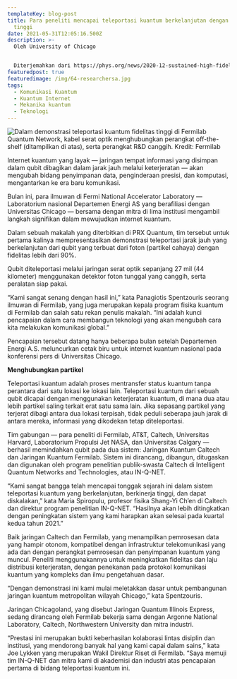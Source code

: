 ```yaml
---
templateKey: blog-post
title: Para peneliti mencapai teleportasi kuantum berkelanjutan dengan fidelitas
  tinggi
date: 2021-05-31T12:05:16.500Z
description: >-
  Oleh University of Chicago


  Diterjemahkan dari https://phys.org/news/2020-12-sustained-high-fidelity-quantum-teleportation.html
featuredpost: true
featuredimage: /img/64-researchersa.jpg
tags:
  - Komunikasi Kuantum
  - Kuantum Internet
  - Mekanika kuantum
  - Teknologi
---
```

![](/img/64-researchersa.jpg "Dalam demonstrasi teleportasi kuantum fidelitas tinggi di Fermilab Quantum Network, kabel serat optik menghubungkan perangkat off-the-shelf (ditampilkan di atas), serta perangkat R&D canggih. Kredit: Fermilab")

Internet kuantum yang layak — jaringan tempat informasi yang disimpan dalam qubit dibagikan dalam jarak jauh melalui keterjeratan — akan mengubah bidang penyimpanan data, penginderaan presisi, dan komputasi, mengantarkan ke era baru komunikasi.

Bulan ini, para ilmuwan di Fermi National Accelerator Laboratory — Laboratorium nasional Departemen Energi AS yang berafiliasi dengan Universitas Chicago — bersama dengan mitra di lima institusi mengambil langkah signifikan dalam mewujudkan internet kuantum.

Dalam sebuah makalah yang diterbitkan di PRX Quantum, tim tersebut untuk pertama kalinya mempresentasikan demonstrasi teleportasi jarak jauh yang berkelanjutan dari qubit yang terbuat dari foton (partikel cahaya) dengan fidelitas lebih dari 90%.

Qubit diteleportasi melalui jaringan serat optik sepanjang 27 mil (44 kilometer) menggunakan detektor foton tunggal yang canggih, serta peralatan siap pakai.

“Kami sangat senang dengan hasil ini,” kata Panagiotis Spentzouris seorang ilmuwan di Fermilab, yang juga merupakan kepala program fisika kuantum di Fermilab dan salah satu rekan penulis makalah. “Ini adalah kunci pencapaian dalam cara membangun teknologi yang akan mengubah cara kita melakukan komunikasi global.”

Pencapaian tersebut datang hanya beberapa bulan setelah Departemen Energi A.S. meluncurkan cetak biru untuk internet kuantum nasional pada konferensi pers di Universitas Chicago.

**Menghubungkan partikel**

Teleportasi kuantum adalah proses mentransfer status kuantum tanpa perantara dari satu lokasi ke lokasi lain. Teleportasi kuantum dari sebuah qubit dicapai dengan menggunakan keterjeratan kuantum, di mana dua atau lebih partikel saling terkait erat satu sama lain. Jika sepasang partikel yang terjerat dibagi antara dua lokasi terpisah, tidak peduli seberapa jauh jarak di antara mereka, informasi yang dikodekan tetap diteleportasi.

Tim gabungan — para peneliti di Fermilab, AT&T, Caltech, Universitas Harvard, Laboratorium Propulsi Jet NASA, dan Universitas Calgary — berhasil memindahkan qubit pada dua sistem: Jaringan Kuantum Caltech dan Jaringan Kuantum Fermilab. Sistem ini dirancang, dibangun, ditugaskan dan digunakan oleh program penelitian publik-swasta Caltech di Intelligent Quantum Networks and Technologies, atau IN-Q-NET.

“Kami sangat bangga telah mencapai tonggak sejarah ini dalam sistem teleportasi kuantum yang berkelanjutan, berkinerja tinggi, dan dapat diskalakan,” kata Maria Spiropulu, profesor fisika Shang-Yi Ch’en di Caltech dan direktur program penelitian IN-Q-NET. “Hasilnya akan lebih ditingkatkan dengan peningkatan sistem yang kami harapkan akan selesai pada kuartal kedua tahun 2021.”

Baik jaringan Caltech dan Fermilab, yang menampilkan pemrosesan data yang hampir otonom, kompatibel dengan infrastruktur telekomunikasi yang ada dan dengan perangkat pemrosesan dan penyimpanan kuantum yang muncul. Peneliti menggunakannya untuk meningkatkan fidelitas dan laju distribusi keterjeratan, dengan penekanan pada protokol komunikasi kuantum yang kompleks dan ilmu pengetahuan dasar.

“Dengan demonstrasi ini kami mulai meletakkan dasar untuk pembangunan jaringan kuantum metropolitan wilayah Chicago,” kata Spentzouris.

Jaringan Chicagoland, yang disebut Jaringan Quantum Illinois Express, sedang dirancang oleh Fermilab bekerja sama dengan Argonne National Laboratory, Caltech, Northwestern University dan mitra industri.

“Prestasi ini merupakan bukti keberhasilan kolaborasi lintas disiplin dan institusi, yang mendorong banyak hal yang kami capai dalam sains,” kata Joe Lykken yang merupakan Wakil Direktur Riset di Fermilab. “Saya memuji tim IN-Q-NET dan mitra kami di akademisi dan industri atas pencapaian pertama di bidang teleportasi kuantum ini.